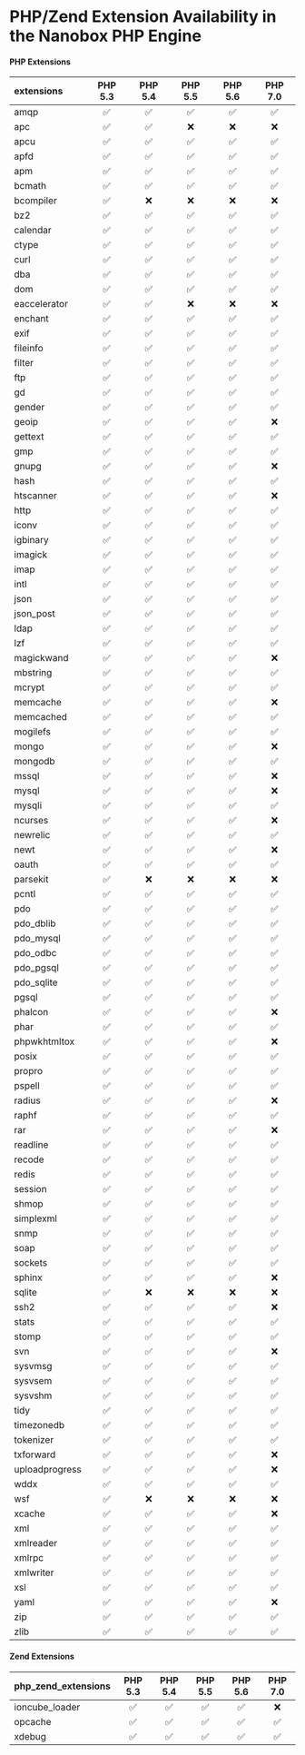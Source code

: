 # PHP/Zend Extension Availability in the Nanobox PHP Engine

#### PHP Extensions
| extensions          | PHP 5.3             | PHP 5.4             | PHP 5.5             | PHP 5.6             | PHP 7.0             |
| :------------------ | :-----------------: | :-----------------: | :-----------------: | :-----------------: | :-----------------: |
| amqp                | :white_check_mark:  | :white_check_mark:  | :white_check_mark:  | :white_check_mark:  | :white_check_mark:  |
| apc                 | :white_check_mark:  | :white_check_mark:  | :x:                 | :x:                 | :x:                 |
| apcu                | :white_check_mark:  | :white_check_mark:  | :white_check_mark:  | :white_check_mark:  | :white_check_mark:  |
| apfd                | :white_check_mark:  | :white_check_mark:  | :white_check_mark:  | :white_check_mark:  | :white_check_mark:  |
| apm                 | :white_check_mark:  | :white_check_mark:  | :white_check_mark:  | :white_check_mark:  | :white_check_mark:  |
| bcmath              | :white_check_mark:  | :white_check_mark:  | :white_check_mark:  | :white_check_mark:  | :white_check_mark:  |
| bcompiler           | :white_check_mark:  | :x:                 | :x:                 | :x:                 | :x:                 |
| bz2                 | :white_check_mark:  | :white_check_mark:  | :white_check_mark:  | :white_check_mark:  | :white_check_mark:  |
| calendar            | :white_check_mark:  | :white_check_mark:  | :white_check_mark:  | :white_check_mark:  | :white_check_mark:  |
| ctype               | :white_check_mark:  | :white_check_mark:  | :white_check_mark:  | :white_check_mark:  | :white_check_mark:  |
| curl                | :white_check_mark:  | :white_check_mark:  | :white_check_mark:  | :white_check_mark:  | :white_check_mark:  |
| dba                 | :white_check_mark:  | :white_check_mark:  | :white_check_mark:  | :white_check_mark:  | :white_check_mark:  |
| dom                 | :white_check_mark:  | :white_check_mark:  | :white_check_mark:  | :white_check_mark:  | :white_check_mark:  |
| eaccelerator        | :white_check_mark:  | :white_check_mark:  | :x:                 | :x:                 | :x:                 |
| enchant             | :white_check_mark:  | :white_check_mark:  | :white_check_mark:  | :white_check_mark:  | :white_check_mark:  |
| exif                | :white_check_mark:  | :white_check_mark:  | :white_check_mark:  | :white_check_mark:  | :white_check_mark:  |
| fileinfo            | :white_check_mark:  | :white_check_mark:  | :white_check_mark:  | :white_check_mark:  | :white_check_mark:  |
| filter              | :white_check_mark:  | :white_check_mark:  | :white_check_mark:  | :white_check_mark:  | :white_check_mark:  |
| ftp                 | :white_check_mark:  | :white_check_mark:  | :white_check_mark:  | :white_check_mark:  | :white_check_mark:  |
| gd                  | :white_check_mark:  | :white_check_mark:  | :white_check_mark:  | :white_check_mark:  | :white_check_mark:  |
| gender              | :white_check_mark:  | :white_check_mark:  | :white_check_mark:  | :white_check_mark:  | :white_check_mark:  |
| geoip               | :white_check_mark:  | :white_check_mark:  | :white_check_mark:  | :white_check_mark:  | :x:                 |
| gettext             | :white_check_mark:  | :white_check_mark:  | :white_check_mark:  | :white_check_mark:  | :white_check_mark:  |
| gmp                 | :white_check_mark:  | :white_check_mark:  | :white_check_mark:  | :white_check_mark:  | :white_check_mark:  |
| gnupg               | :white_check_mark:  | :white_check_mark:  | :white_check_mark:  | :white_check_mark:  | :x:                 |
| hash                | :white_check_mark:  | :white_check_mark:  | :white_check_mark:  | :white_check_mark:  | :white_check_mark:  |
| htscanner           | :white_check_mark:  | :white_check_mark:  | :white_check_mark:  | :white_check_mark:  | :x:                 |
| http                | :white_check_mark:  | :white_check_mark:  | :white_check_mark:  | :white_check_mark:  | :white_check_mark:  |
| iconv               | :white_check_mark:  | :white_check_mark:  | :white_check_mark:  | :white_check_mark:  | :white_check_mark:  |
| igbinary            | :white_check_mark:  | :white_check_mark:  | :white_check_mark:  | :white_check_mark:  | :white_check_mark:  |
| imagick             | :white_check_mark:  | :white_check_mark:  | :white_check_mark:  | :white_check_mark:  | :white_check_mark:  |
| imap                | :white_check_mark:  | :white_check_mark:  | :white_check_mark:  | :white_check_mark:  | :white_check_mark:  |
| intl                | :white_check_mark:  | :white_check_mark:  | :white_check_mark:  | :white_check_mark:  | :white_check_mark:  |
| json                | :white_check_mark:  | :white_check_mark:  | :white_check_mark:  | :white_check_mark:  | :white_check_mark:  |
| json_post           | :white_check_mark:  | :white_check_mark:  | :white_check_mark:  | :white_check_mark:  | :white_check_mark:  |
| ldap                | :white_check_mark:  | :white_check_mark:  | :white_check_mark:  | :white_check_mark:  | :white_check_mark:  |
| lzf                 | :white_check_mark:  | :white_check_mark:  | :white_check_mark:  | :white_check_mark:  | :white_check_mark:  |
| magickwand          | :white_check_mark:  | :white_check_mark:  | :white_check_mark:  | :white_check_mark:  | :x:                 |
| mbstring            | :white_check_mark:  | :white_check_mark:  | :white_check_mark:  | :white_check_mark:  | :white_check_mark:  |
| mcrypt              | :white_check_mark:  | :white_check_mark:  | :white_check_mark:  | :white_check_mark:  | :white_check_mark:  |
| memcache            | :white_check_mark:  | :white_check_mark:  | :white_check_mark:  | :white_check_mark:  | :x:                 |
| memcached           | :white_check_mark:  | :white_check_mark:  | :white_check_mark:  | :white_check_mark:  | :white_check_mark:  |
| mogilefs            | :white_check_mark:  | :white_check_mark:  | :white_check_mark:  | :white_check_mark:  | :white_check_mark:  |
| mongo               | :white_check_mark:  | :white_check_mark:  | :white_check_mark:  | :white_check_mark:  | :x:                 |
| mongodb             | :white_check_mark:  | :white_check_mark:  | :white_check_mark:  | :white_check_mark:  | :white_check_mark:  |
| mssql               | :white_check_mark:  | :white_check_mark:  | :white_check_mark:  | :white_check_mark:  | :x:                 |
| mysql               | :white_check_mark:  | :white_check_mark:  | :white_check_mark:  | :white_check_mark:  | :x:                 |
| mysqli              | :white_check_mark:  | :white_check_mark:  | :white_check_mark:  | :white_check_mark:  | :white_check_mark:  |
| ncurses             | :white_check_mark:  | :white_check_mark:  | :white_check_mark:  | :white_check_mark:  | :x:                 |
| newrelic            | :white_check_mark:  | :white_check_mark:  | :white_check_mark:  | :white_check_mark:  | :white_check_mark:  |
| newt                | :white_check_mark:  | :white_check_mark:  | :white_check_mark:  | :white_check_mark:  | :x:                 |
| oauth               | :white_check_mark:  | :white_check_mark:  | :white_check_mark:  | :white_check_mark:  | :white_check_mark:  |
| parsekit            | :white_check_mark:  | :x:                 | :x:                 | :x:                 | :x:                 |
| pcntl               | :white_check_mark:  | :white_check_mark:  | :white_check_mark:  | :white_check_mark:  | :white_check_mark:  |
| pdo                 | :white_check_mark:  | :white_check_mark:  | :white_check_mark:  | :white_check_mark:  | :white_check_mark:  |
| pdo_dblib           | :white_check_mark:  | :white_check_mark:  | :white_check_mark:  | :white_check_mark:  | :white_check_mark:  |
| pdo_mysql           | :white_check_mark:  | :white_check_mark:  | :white_check_mark:  | :white_check_mark:  | :white_check_mark:  |
| pdo_odbc            | :white_check_mark:  | :white_check_mark:  | :white_check_mark:  | :white_check_mark:  | :white_check_mark:  |
| pdo_pgsql           | :white_check_mark:  | :white_check_mark:  | :white_check_mark:  | :white_check_mark:  | :white_check_mark:  |
| pdo_sqlite          | :white_check_mark:  | :white_check_mark:  | :white_check_mark:  | :white_check_mark:  | :white_check_mark:  |
| pgsql               | :white_check_mark:  | :white_check_mark:  | :white_check_mark:  | :white_check_mark:  | :white_check_mark:  |
| phalcon             | :white_check_mark:  | :white_check_mark:  | :white_check_mark:  | :white_check_mark:  | :x:                 |
| phar                | :white_check_mark:  | :white_check_mark:  | :white_check_mark:  | :white_check_mark:  | :white_check_mark:  |
| phpwkhtmltox        | :white_check_mark:  | :white_check_mark:  | :white_check_mark:  | :white_check_mark:  | :x:                 |
| posix               | :white_check_mark:  | :white_check_mark:  | :white_check_mark:  | :white_check_mark:  | :white_check_mark:  |
| propro              | :white_check_mark:  | :white_check_mark:  | :white_check_mark:  | :white_check_mark:  | :white_check_mark:  |
| pspell              | :white_check_mark:  | :white_check_mark:  | :white_check_mark:  | :white_check_mark:  | :white_check_mark:  |
| radius              | :white_check_mark:  | :white_check_mark:  | :white_check_mark:  | :white_check_mark:  | :x:                 |
| raphf               | :white_check_mark:  | :white_check_mark:  | :white_check_mark:  | :white_check_mark:  | :white_check_mark:  |
| rar                 | :white_check_mark:  | :white_check_mark:  | :white_check_mark:  | :white_check_mark:  | :x:                 |
| readline            | :white_check_mark:  | :white_check_mark:  | :white_check_mark:  | :white_check_mark:  | :white_check_mark:  |
| recode              | :white_check_mark:  | :white_check_mark:  | :white_check_mark:  | :white_check_mark:  | :white_check_mark:  |
| redis               | :white_check_mark:  | :white_check_mark:  | :white_check_mark:  | :white_check_mark:  | :white_check_mark:  |
| session             | :white_check_mark:  | :white_check_mark:  | :white_check_mark:  | :white_check_mark:  | :white_check_mark:  |
| shmop               | :white_check_mark:  | :white_check_mark:  | :white_check_mark:  | :white_check_mark:  | :white_check_mark:  |
| simplexml           | :white_check_mark:  | :white_check_mark:  | :white_check_mark:  | :white_check_mark:  | :white_check_mark:  |
| snmp                | :white_check_mark:  | :white_check_mark:  | :white_check_mark:  | :white_check_mark:  | :white_check_mark:  |
| soap                | :white_check_mark:  | :white_check_mark:  | :white_check_mark:  | :white_check_mark:  | :white_check_mark:  |
| sockets             | :white_check_mark:  | :white_check_mark:  | :white_check_mark:  | :white_check_mark:  | :white_check_mark:  |
| sphinx              | :white_check_mark:  | :white_check_mark:  | :white_check_mark:  | :white_check_mark:  | :x:                 |
| sqlite              | :white_check_mark:  | :x:                 | :x:                 | :x:                 | :x:                 |
| ssh2                | :white_check_mark:  | :white_check_mark:  | :white_check_mark:  | :white_check_mark:  | :x:                 |
| stats               | :white_check_mark:  | :white_check_mark:  | :white_check_mark:  | :white_check_mark:  | :white_check_mark:  |
| stomp               | :white_check_mark:  | :white_check_mark:  | :white_check_mark:  | :white_check_mark:  | :white_check_mark:  |
| svn                 | :white_check_mark:  | :white_check_mark:  | :white_check_mark:  | :white_check_mark:  | :x:                 |
| sysvmsg             | :white_check_mark:  | :white_check_mark:  | :white_check_mark:  | :white_check_mark:  | :white_check_mark:  |
| sysvsem             | :white_check_mark:  | :white_check_mark:  | :white_check_mark:  | :white_check_mark:  | :white_check_mark:  |
| sysvshm             | :white_check_mark:  | :white_check_mark:  | :white_check_mark:  | :white_check_mark:  | :white_check_mark:  |
| tidy                | :white_check_mark:  | :white_check_mark:  | :white_check_mark:  | :white_check_mark:  | :white_check_mark:  |
| timezonedb          | :white_check_mark:  | :white_check_mark:  | :white_check_mark:  | :white_check_mark:  | :white_check_mark:  |
| tokenizer           | :white_check_mark:  | :white_check_mark:  | :white_check_mark:  | :white_check_mark:  | :white_check_mark:  |
| txforward           | :white_check_mark:  | :white_check_mark:  | :white_check_mark:  | :white_check_mark:  | :x:                 |
| uploadprogress      | :white_check_mark:  | :white_check_mark:  | :white_check_mark:  | :white_check_mark:  | :x:                 |
| wddx                | :white_check_mark:  | :white_check_mark:  | :white_check_mark:  | :white_check_mark:  | :white_check_mark:  |
| wsf                 | :white_check_mark:  | :x:                 | :x:                 | :x:                 | :x:                 |
| xcache              | :white_check_mark:  | :white_check_mark:  | :white_check_mark:  | :white_check_mark:  | :x:                 |
| xml                 | :white_check_mark:  | :white_check_mark:  | :white_check_mark:  | :white_check_mark:  | :white_check_mark:  |
| xmlreader           | :white_check_mark:  | :white_check_mark:  | :white_check_mark:  | :white_check_mark:  | :white_check_mark:  |
| xmlrpc              | :white_check_mark:  | :white_check_mark:  | :white_check_mark:  | :white_check_mark:  | :white_check_mark:  |
| xmlwriter           | :white_check_mark:  | :white_check_mark:  | :white_check_mark:  | :white_check_mark:  | :white_check_mark:  |
| xsl                 | :white_check_mark:  | :white_check_mark:  | :white_check_mark:  | :white_check_mark:  | :white_check_mark:  |
| yaml                | :white_check_mark:  | :white_check_mark:  | :white_check_mark:  | :white_check_mark:  | :x:                 |
| zip                 | :white_check_mark:  | :white_check_mark:  | :white_check_mark:  | :white_check_mark:  | :white_check_mark:  |
| zlib                | :white_check_mark:  | :white_check_mark:  | :white_check_mark:  | :white_check_mark:  | :white_check_mark:  |

#### Zend Extensions
| php_zend_extensions | PHP 5.3             | PHP 5.4             | PHP 5.5             | PHP 5.6             | PHP 7.0             |
| :------------------ | :-----------------: | :-----------------: | :-----------------: | :-----------------: | :-----------------: |
| ioncube_loader      | :white_check_mark:  | :white_check_mark:  | :white_check_mark:  | :white_check_mark:  | :x:                 |
| opcache             | :white_check_mark:  | :white_check_mark:  | :white_check_mark:  | :white_check_mark:  | :white_check_mark:  |
| xdebug              | :white_check_mark:  | :white_check_mark:  | :white_check_mark:  | :white_check_mark:  | :white_check_mark:  |
